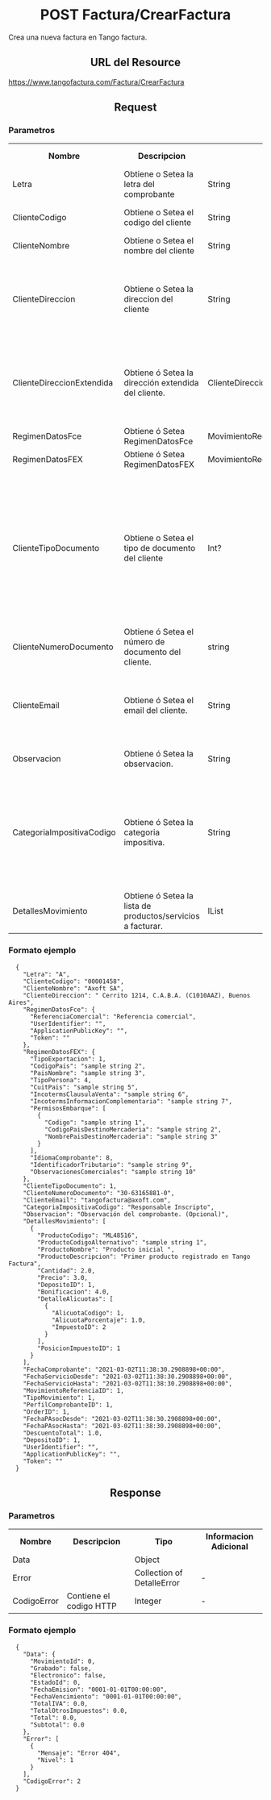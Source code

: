 <body>
<h1 align="center">POST Factura/CrearFactura</h1>

Crea una nueva factura en Tango factura.

<h2 align="center">URL del Resource</h2>

https://www.tangofactura.com/Factura/CrearFactura

<h2 align="center">Request</h2>

<h3>Parametros</h3>
<table style="width:100%;">
<tr>
    <th>Nombre</th>
    <th>Descripcion</th>
    <th>Tipo</th>
    <th>Obligatorio</th>
    <th>Informacion Adicional</th>
</tr>
<tr>
    <td>Letra</td>
    <td>Obtiene o Setea la letra del comprobante</td>
    <td>String</td>
    <td>Si</td>
    <td>Sus valores pueden ser: A - B - C - M</td>
</tr>
<tr>
    <td>ClienteCodigo</td>
    <td>Obtiene o Setea el codigo del cliente</td>
    <td>String</td>
    <td>Si</td>
    <td>Longitud máxima: 10 caracteres.</td>
</tr>
<tr>
    <td>ClienteNombre</td>
    <td>Obtiene o Setea el nombre del cliente</td>
    <td>String</td>
    <td>Si</td>
    <td>-</td>
</tr>
<tr>
    <td>ClienteDireccion</td>
    <td>Obtiene o Setea la direccion del cliente</td>
    <td>String</td>
    <td>Solo si la letra de factura es A, o si el importe es superior a 1000 pesos.</td>
    <td>-</td>
</tr>
<tr>
    <td>ClienteDireccionExtendida</td>
    <td>Obtiene ó Setea la dirección extendida del cliente.</td>
    <td>ClienteDireccionModel</td>
    <td>Solo si la letra de factura es A, o si el importe es superior a 1000 pesos.</td>
    <td>-</td>
</tr>
<tr>
    <td>RegimenDatosFce</td>
    <td>Obtiene ó Setea RegimenDatosFce</td>
    <td>MovimientoRegimenDatosFCE</td>
    <td>-</td>
    <td>-</td>
</tr>
<tr>
  <td>RegimenDatosFEX</td>
  <td>Obtiene ó Setea RegimenDatosFEX</td>
  <td>MovimientoRegimenDatosFexSerializer</td>
  <td>-</td>
  <td>-</td>
</tr>
<tr>
  <td>ClienteTipoDocumento</td>
  <td>Obtiene o Setea el tipo de documento del cliente</td>
  <td>Int?</td>
  <td></td>
  <td>Este codigo se obtiene del metodo del servicio "Listar Tipos de documento". Valores posibles: <br> DNI 1 <br> CUIT 2 <br> CI 3 <br> LE 4 <br> LC 5 <br> CUIL 6</td>
</tr>
<tr>
  <td>ClienteNumeroDocumento</td>
  <td>Obtiene ó Setea el número de documento del cliente.</td>
  <td>string</td>
  <td>Si</td>
  <td>Por ejemplo: 30-63165881-0</td>
</tr>
<tr>
  <td>ClienteEmail</td>
  <td>Obtiene ó Setea el email del cliente.</td>
  <td>String</td>
  <td>No</td>
  <td>A esta dirección se le enviará el comprobante electrónico luego de aprobarse.</td>
</tr>
<tr>
  <td>Observacion</td>
  <td>Obtiene ó Setea la observacion.</td>
  <td>String</td>
  <td>No</td>
  <td>Observación del comprobante.</td>
</tr>
<tr>
  <td>CategoriaImpositivaCodigo</td>
  <td>Obtiene ó Setea la categoria impositiva.</td>
  <td>String</td>
  <td>Si</td>
  <td>Puede ser: </br> EX: Exento</br> MT: Responsable Monotributo </br> CF: Consumidor Final</br> RI: Responsable Inscripto</td>
</tr>
<tr>
  <td>DetallesMovimiento</td>
  <td>Obtiene ó Setea la lista de productos/servicios a facturar.</td>
  <td>IList<DetallesMovimiento></td>
  <td>Si</td>
  <td>Son los renglones del movimiento</td>
</tr>

</table>

<h3>Formato ejemplo</h3>

```
  {
    "Letra": "A",
    "ClienteCodigo": "00001458",
    "ClienteNombre": "Axoft SA",
    "ClienteDireccion": " Cerrito 1214, C.A.B.A. (C1010AAZ), Buenos Aires",
    "RegimenDatosFce": {
      "ReferenciaComercial": "Referencia comercial",
      "UserIdentifier": "",
      "ApplicationPublicKey": "",
      "Token": ""
    },
    "RegimenDatosFEX": {
      "TipoExportacion": 1,
      "CodigoPais": "sample string 2",
      "PaisNombre": "sample string 3",
      "TipoPersona": 4,
      "CuitPais": "sample string 5",
      "IncotermsClausulaVenta": "sample string 6",
      "IncotermsInformacionComplementaria": "sample string 7",
      "PermisosEmbarque": [
        {
          "Codigo": "sample string 1",
          "CodigoPaisDestinoMercaderia": "sample string 2",
          "NombrePaisDestinoMercaderia": "sample string 3"
        }
      ],
      "IdiomaComprobante": 8,
      "IdentificadorTributario": "sample string 9",
      "ObservacionesComerciales": "sample string 10"
    },
    "ClienteTipoDocumento": 1,
    "ClienteNumeroDocumento": "30-63165881-0",
    "ClienteEmail": "tangofactura@axoft.com",
    "CategoriaImpositivaCodigo": "Responsable Inscripto",
    "Observacion": "Observación del comprobante. (Opcional)",
    "DetallesMovimiento": [
      {
        "ProductoCodigo": "ML48516",
        "ProductoCodigoAlternativo": "sample string 1",
        "ProductoNombre": "Producto inicial ",
        "ProductoDescripcion": "Primer producto registrado en Tango Factura",
        "Cantidad": 2.0,
        "Precio": 3.0,
        "DepositoID": 1,
        "Bonificacion": 4.0,
        "DetalleAlicuotas": [
          {
            "AlicuotaCodigo": 1,
            "AlicuotaPorcentaje": 1.0,
            "ImpuestoID": 2
          }
        ],
        "PosicionImpuestoID": 1
      }
    ],
    "FechaComprobante": "2021-03-02T11:38:30.2908898+00:00",
    "FechaServicioDesde": "2021-03-02T11:38:30.2908898+00:00",
    "FechaServicioHasta": "2021-03-02T11:38:30.2908898+00:00",
    "MovimientoReferenciaID": 1,
    "TipoMovimiento": 1,
    "PerfilComprobanteID": 1,
    "OrderID": 1,
    "FechaPAsocDesde": "2021-03-02T11:38:30.2908898+00:00",
    "FechaPAsocHasta": "2021-03-02T11:38:30.2908898+00:00",
    "DescuentoTotal": 1.0,
    "DepositoID": 1,
    "UserIdentifier": "",
    "ApplicationPublicKey": "",
    "Token": ""
  }
```

<h2 align="center">Response</h2>
<h3>Parametros</h3>
<table style="width: 100%;">
    <tr>
        <th>Nombre</th>
        <th>Descripcion</th>
        <th>Tipo</th>
        <th>Informacion Adicional</th>
    </tr>
    <tr>
        <td>Data</td>
        <td></td>
        <td>Object</td>
        <td></td>
    </tr>
    <tr>
        <td>Error</td>
        <td></td>
        <td>Collection of DetalleError</td>
        <td>-</td>
    </tr>
    <tr>
        <td>CodigoError</td>
        <td>Contiene el codigo HTTP</td>
        <td>Integer</td>
        <td>-</td>
    </tr>
</table>
<h3>Formato ejemplo</h3>

```
  {
    "Data": {
      "MovimientoId": 0,
      "Grabado": false,
      "Electronico": false,
      "EstadoId": 0,
      "FechaEmision": "0001-01-01T00:00:00",
      "FechaVencimiento": "0001-01-01T00:00:00",
      "TotalIVA": 0.0,
      "TotalOtrosImpuestos": 0.0,
      "Total": 0.0,
      "Subtotal": 0.0
    },
    "Error": [
      {
        "Mensaje": "Error 404",
        "Nivel": 1
      }
    ],
    "CodigoError": 2
  }
```
</body>
